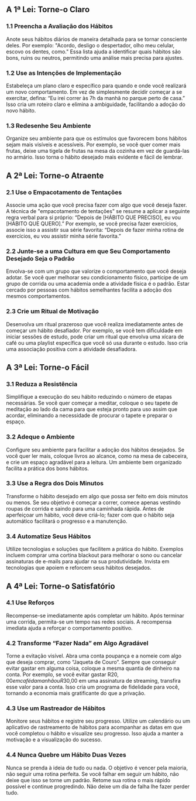 ## A 1ª Lei: Torne-o Claro

### 1.1 Preencha a Avaliação dos Hábitos

Anote seus hábitos diários de maneira detalhada para se tornar consciente deles. Por exemplo: "Acordo, desligo o despertador, olho meu celular, escovo os dentes, como." Essa lista ajuda a identificar quais hábitos são bons, ruins ou neutros, permitindo uma análise mais precisa para ajustes.

### 1.2 Use as Intenções de Implementação

Estabeleça um plano claro e específico para quando e onde você realizará um novo comportamento. Em vez de simplesmente decidir começar a se exercitar, defina: “Eu irei correr às 7h da manhã no parque perto de casa.” Isso cria um roteiro claro e elimina a ambiguidade, facilitando a adoção do novo hábito.

### 1.3 Redesenhe Seu Ambiente

Organize seu ambiente para que os estímulos que favorecem bons hábitos sejam mais visíveis e acessíveis. Por exemplo, se você quer comer mais frutas, deixe uma tigela de frutas na mesa da cozinha em vez de guardá-las no armário. Isso torna o hábito desejado mais evidente e fácil de lembrar.

## A 2ª Lei: Torne-o Atraente

### 2.1 Use o Empacotamento de Tentações

Associe uma ação que você precisa fazer com algo que você deseja fazer. A técnica de "empacotamento de tentações" se resume a aplicar a seguinte regra verbal para si próprio: “Depois de [HÁBITO QUE PRECISO], eu vou [HÁBITO QUE QUERO].” Por exemplo, se você precisa fazer exercícios, associe isso a assistir sua série favorita: “Depois de fazer minha rotina de exercícios, eu vou assistir minha série favorita.”

### 2.2 Junte-se a uma Cultura em que Seu Comportamento Desejado Seja o Padrão

Envolva-se com um grupo que valorize o comportamento que você deseja adotar. Se você quer melhorar seu condicionamento físico, participe de um grupo de corrida ou uma academia onde a atividade física é o padrão. Estar cercado por pessoas com hábitos semelhantes facilita a adoção dos mesmos comportamentos.

### 2.3 Crie um Ritual de Motivação

Desenvolva um ritual prazeroso que você realiza imediatamente antes de começar um hábito desafiador. Por exemplo, se você tem dificuldade em iniciar sessões de estudo, pode criar um ritual que envolva uma xícara de café ou uma playlist específica que você só usa durante o estudo. Isso cria uma associação positiva com a atividade desafiadora.

## A 3ª Lei: Torne-o Fácil

### 3.1 Reduza a Resistência

Simplifique a execução do seu hábito reduzindo o número de etapas necessárias. Se você quer começar a meditar, coloque o seu tapete de meditação ao lado da cama para que esteja pronto para uso assim que acordar, eliminando a necessidade de procurar o tapete e preparar o espaço.

### 3.2 Adeque o Ambiente

Configure seu ambiente para facilitar a adoção dos hábitos desejados. Se você quer ler mais, coloque livros ao alcance, como na mesa de cabeceira, e crie um espaço agradável para a leitura. Um ambiente bem organizado facilita a prática dos bons hábitos.

### 3.3 Use a Regra dos Dois Minutos

Transforme o hábito desejado em algo que possa ser feito em dois minutos ou menos. Se seu objetivo é começar a correr, comece apenas vestindo roupas de corrida e saindo para uma caminhada rápida. Antes de aperfeiçoar um hábito, você deve criá-lo; fazer com que o hábito seja automático facilitará o progresso e a manutenção.

### 3.4 Automatize Seus Hábitos

Utilize tecnologias e soluções que facilitem a prática do hábito. Exemplos incluem comprar uma cortina blackout para melhorar o sono ou cancelar assinaturas de e-mails para ajudar na sua produtividade. Invista em tecnologias que apoiem e reforcem seus hábitos desejados.

## A 4ª Lei: Torne-o Satisfatório

### 4.1 Use Reforços

Recompense-se imediatamente após completar um hábito. Após terminar uma corrida, permita-se um tempo nas redes sociais. A recompensa imediata ajuda a reforçar o comportamento positivo.

### 4.2 Transforme “Fazer Nada” em Algo Agradável

Torne a evitação visível. Abra uma conta poupança e a nomeie com algo que deseja comprar, como “Jaqueta de Couro”. Sempre que conseguir evitar gastar em alguma coisa, coloque a mesma quantia de dinheiro na conta. Por exemplo, se você evitar gastar R$20,00 em café da manhã ou R$30,00 em uma assinatura de streaming, transfira esse valor para a conta. Isso cria um programa de fidelidade para você, tornando a economia mais gratificante do que a privação.

### 4.3 Use um Rastreador de Hábitos

Monitore seus hábitos e registre seu progresso. Utilize um calendário ou um aplicativo de rastreamento de hábitos para acompanhar as datas em que você completou o hábito e visualize seu progresso. Isso ajuda a manter a motivação e a visualização do sucesso.

### 4.4 Nunca Quebre um Hábito Duas Vezes

Nunca se prenda à ideia de tudo ou nada. O objetivo é vencer pela maioria, não seguir uma rotina perfeita. Se você falhar em seguir um hábito, não deixe que isso se torne um padrão. Retome sua rotina o mais rápido possível e continue progredindo. Não deixe um dia de falha lhe fazer perder tudo.
